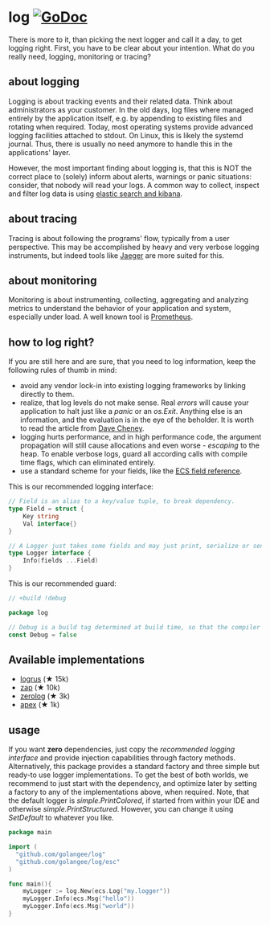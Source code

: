 # log [![GoDoc](https://godoc.org/github.com/golangee/log?status.svg)](http://godoc.org/github.com/golangee/log) 
There is more to it, than picking the next logger and call it a day, to get logging right.
First, you have to be clear about your intention. What do you really need, logging, monitoring or
tracing?

## about logging
Logging is about tracking events and their related data. Think about administrators
as your customer. In the old days, log files where managed entirely by
the application itself, e.g. by appending to existing files and rotating when required. Today,
most operating systems provide advanced logging facilities attached to stdout. On Linux, this is
likely the systemd journal. Thus, there is usually no need anymore to handle this in the applications'
layer.

However, the most important finding about logging is, that this is NOT the correct place to (solely) 
inform about alerts, warnings or panic situations: consider, that nobody will read your logs. A common way
to collect, inspect and filter log data is using [elastic search and kibana](https://www.elastic.co/de/).

## about tracing
Tracing is about following the programs' flow, typically from a user perspective. This
may be accomplished by heavy and very verbose logging instruments, but indeed tools like 
[Jaeger](https://github.com/jaegertracing/) are more suited for this.

## about monitoring
Monitoring is about instrumenting, collecting, aggregating and analyzing metrics to understand
the behavior of your application and system, especially under load. A well known tool is 
[Prometheus](https://prometheus.io/).

## how to log right?
If you are still here and are sure, that you need to log information, keep the following
rules of thumb in mind:
* avoid any vendor lock-in into existing logging frameworks by linking directly to them.
* realize, that log levels do not make sense. Real *errors* will cause your application to halt
just like a *panic* or an *os.Exit*. Anything else is an information, and
the evaluation is in the eye of the beholder. It is worth to read the article from
[Dave Cheney](https://dave.cheney.net/2015/11/05/lets-talk-about-logging).
* logging hurts performance, and in high performance code, the argument propagation will still
cause allocations and even worse - *escaping* to the heap. To enable verbose logs, 
guard all according calls with compile time flags, which can eliminated entirely.
* use a standard scheme for your fields, like the 
[ECS field reference](https://www.elastic.co/guide/en/ecs/current/ecs-field-reference.html).


This is our recommended logging interface:
```go
// Field is an alias to a key/value tuple, to break dependency.
type Field = struct {
	Key string
	Val interface{}
}

// A Logger just takes some fields and may just print, serialize or send it anywhere.
type Logger interface {
	Info(fields ...Field)
}
```

This is our recommended guard:
```go
// +build !debug

package log

// Debug is a build tag determined at build time, so that the compiler can remove dead code.
const Debug = false
```

## Available implementations
* [logrus](https://github.com/sirupsen/logrus) (★ 15k)
* [zap](https://github.com/uber-go/zap) (★ 10k)
* [zerolog](https://github.com/rs/zerolog) (★ 3k)
* [apex](https://github.com/apex/log) (★ 1k)


## usage
If you want **zero** dependencies, just copy the *recommended logging interface* and provide injection
capabilities through factory methods. Alternatively, this package provides a standard factory and 
three simple but ready-to use logger implementations. To get the best of both worlds, we recommend to 
just start with the dependency, and optimize later by setting a factory to any of the 
implementations above, when required. Note, that the default logger is *simple.PrintColored*, if started
from within your IDE and otherwise *simple.PrintStructured*. However, you can change it using 
*SetDefault* to whatever you like. 


```go
package main

import (
  "github.com/golangee/log"
  "github.com/golangee/log/esc"
)

func main(){
	myLogger := log.New(ecs.Log("my.logger"))
	myLogger.Info(ecs.Msg("hello"))
	myLogger.Info(ecs.Msg("world"))
}
```

